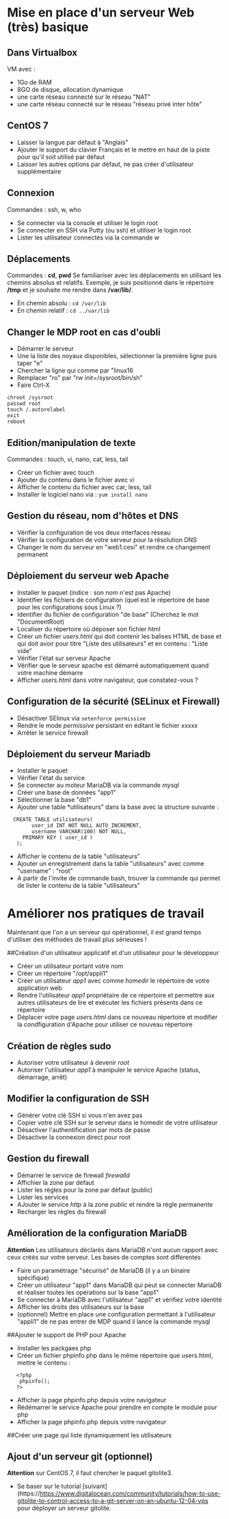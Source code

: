 
# Mise en place d'un serveur Web (très) basique
## Dans Virtualbox
VM avec :
* 1Go de RAM
* 8GO de disque, allocation dynamique
* une carte réseau connecté sur le réseau "NAT"
* une carte réseau connecté sur le réseau "réseau privé inter hôte"

## CentOS 7
* Laisser la langue par défaut à "Anglais"
* Ajouter le support du clavier Français et le mettre en haut de la piste pour qu'il soit utilisé par défaut
* Laisser les autres options par défaut, ne pas créer d'utilisateur supplémentaire

## Connexion
Commandes : ssh, w, who
* Se connecter via la console et utiliser le login root
* Se connecter en SSH via Putty (ou ssh) et utiliser le login root
* Lister les utilisateur connectés via la commande *w*


## Déplacements
Commandes : **cd**, **pwd**
Se familiariser avec les déplacements en utilisant les chemins absolus et relatifs.
Exemple, je suis positionné dans le répertoire **/tmp** et je souhaite me rendre dans **/var/lib/**.
* En chemin absolu : `cd /var/lib`
* En chemin relatif : `cd ../var/lib`


## Changer le MDP root en cas d'oubli
* Démarrer le serveur
* Une la liste des noyaux disponibles, sélectionner la première ligne puis taper "e"
* Chercher la ligne qui comme par "linux16
* Remplacer "ro" par "rw init=/sysroot/bin/sh"
* Faire Ctrl-X
```
chroot /sysroot
passwd root
touch /.autorelabel
exit
reboot
```

## Edition/manipulation de texte
Commandes : touch, vi, nano, cat, less, tail
* Créer un fichier avec touch
* Ajouter du contenu dans le fichier avec vi
* Afficher le contenu du fichier avec car, less, tail
* Installer le logiciel nano via : `yum install nano`

## Gestion du réseau, nom d'hôtes et DNS
* Vérifier la configuration de vos deux interfaces réseau
* Vérifier la configuration de votre serveur pour la résolution DNS
* Changer le nom du serveur en "web1.cesi" et rendre ce changement permanent

## Déploiement du serveur web Apache
* Installer le paquet (indice : son nom n'est pas Apache)
* Identifier les fichiers de configuration (quel est le répertoire de base pour les configurations sous Linux ?)
* Identifier du fichier de configuration "de base" (Cherchez le mot "DocumentRoot)
* Localiser du répertoire où déposer son fichier html
* Créer un fichier _users.html_ qui doit contenir les balises HTML de base et qui doit avoir pour titre "Liste des utilisateurs" et en contenu : "Liste vide"
* Vérifier l'état sur serveur Apache
* Vérifier que le serveur apache est démarré automatiquement quand votre machine démarre
* Afficher _users.html_ dans votre navigateur, que constatez-vous ?

## Configuration de la sécurité (SELinux et Firewall)
* Désactiver SElinux via `setenforce permissive`
* Rendre le mode _permissive_ persistant en éditant le fichier xxxxx
* Arrêter le service firewall


## Déploiement du serveur Mariadb
* Installer le paquet
* Vérifier l'état du service
* Se connecter au moteur MariaDB via la commande _mysql_
* Créer une base de données "app1"
* Sélectionner la base "db1"
* Ajouter une table *utilisateurs" dans la base avec la structure suivante :
```
  CREATE TABLE utilisateurs(
	    user_id INT NOT NULL AUTO_INCREMENT,
	    username VARCHAR(100) NOT NULL,
     PRIMARY KEY ( user_id )
   );
```
* Afficher le contenu de la table "utilisateurs"
* Ajouter un enregistrement dans la table "utilisateurs" avec comme "username" : "root"
* A partir de l'invite de commande bash, trouver la commande qui permet de lister le contenu de la table "utilisateurs"



# Améliorer nos pratiques de travail
Maintenant que l'on a un serveur qui opérationnel, il est grand temps d'utiliser des méthodes de travail plus sérieuses !

##Création d'un utilisateur applicatif et d'un utilisateur pour le développeur
* Créer un utilisateur portant votre nom
* Créer un répertoire "/opt/appli1"
* Créer un utilisateur _app1_ avec comme _homedir_ le répertoire de votre application web
* Rendre l'utilisateur _app1_ propriétaire de ce répertoire et permettre aux autres utilisateurs de lire et exécuter les fichiers présents dans ce répertoire
* Déplacer votre page _users.html_ dans ce nouveau répertoire et modifier la condfiguration d'Apache pour utiliser ce nouveau répertoire

## Création de règles sudo
* Autoriser votre utilisateur à devenir _root_
* Autoriser l'utilisateur _app1_ à manipuler le service Apache (status, démarrage, arrêt)

## Modifier la configuration de SSH
* Générer votre clé SSH si vous n'en avez pas
* Copier votre clé SSH sur le serveur dans le homedir de votre utilisateur
* Désactiver l'authentification par mots de passe
* Désactiver la connexion direct pour root

## Gestion du firewall
* Démarrer le service de firewall _firewalld_
* Affichier la zone par défaut
* Lister les règles pour la zone par défaut (public)
* Lister les services
* AJouter le service _http_ à la zone _public_ et rendre la règle permanente
* Recharger les règles du firewall

## Amélioration de la configuration MariaDB
**Attention** Les utilisateurs déclarés dans MariaDB n'ont aucun rapport avec ceux créés sur votre serveur. Les bases de comptes sont différentes
* Faire un paramètrage "sécurisé" de MariaDB (il y a un binaire spécifique)
* Créer un utilisateur "app1" dans MariaDB qui peut se connecter MariaDB et réaliser toutes les opérations sur la base "app1"
* Se connecter à MariaDB avec l'utilisateur "app1" et vérifiez votre identité
* Afficher les droits des utilisateurs sur la base
* (optionnel) Mettre en place une configuration permettant à l'utilisateur "appli1" de ne pas entrer de MDP quand il lance la commande mysql

##Ajouter le support de PHP pour Apache
* Installer les packgaes php
* Créer un fichier phpinfo.php dans le même répertoire que users.html, mettre le contenu :
```
   <?php
	phpinfo();
   ?>
```
* Afficher la page phpinfo.php depuis votre navigateur
* Rédémarrer le service Apache pour prendre en compte le module pour php
* Afficher la page phpinfo.php depuis votre navigateur

##Créer une page qui liste dynamiquement les utilisateurs


## Ajout d'un serveur git (optionnel)
**Attention** sur CentOS 7, il faut chercher le paquet gitolite3.
* Se baser sur le tutorial [suivant](https://https://www.digitalocean.com/community/tutorials/how-to-use-gitolite-to-control-access-to-a-git-server-on-an-ubuntu-12-04-vps pour déployer un serveur gitolite.

